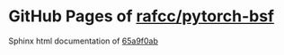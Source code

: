 GitHub Pages of [rafcc/pytorch-bsf](https://github.com/rafcc/pytorch-bsf.git)
===
Sphinx html documentation of [65a9f0ab](https://github.com/rafcc/pytorch-bsf/tree/65a9f0abe264073b04bdb1fc0bf34d8bb70ffd0e)
